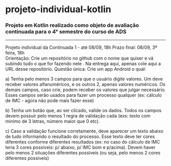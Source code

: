 # projeto-individual-kotlin

### Projeto em Kotlin realizado como objeto de avaliação continuada para  o 4° semestre do curso de ADS 
---
Projeto individual da Continuada 1 - até 08/09, 18h Prazo final: 08/09, 3ª feira, 18h  
Orientação: Crie um repositório no github com o nome que quiser e vá subindo tudo o que for fazendo nele
. Na entrega aqui, apenas cole aqui a URL desse repositório.  Questão única: Crie um app Android o qual: 

a) Tenha pelo menos 3 campos para que o usuário digite valores. Um deve receber valores alfanuméricos, e os outros 2, apenas valores numéricos. Os demais campos, caso crie, podem receber os valores que julgar necessário. Esses campos serão usados para fazer um processo qualquer (ex: cálculo de IMC - agora não pode mais fazer esse)  

b) Tenha um botão que, ao ser clicado, valide os dados. Todos os campos devem possuir pelo menos 1 regra de validação cada (exs: texto com minimo de 3 letras, número maior que 0 etc). 

c) Caso a validação funcione corretamente, deve aparecer um texto abaixo de tudo informando o resultado do processo. Esse texto deve ter cores diferentes conforme diferentes resultados (ex: no caso do cálculo de IMC teria 3 cores possíveis: p/ abaixo, p/ IMC bom e p/acima). Devem haver pelo menos 2 situações diferentes possíveis (ou seja, pelo menos 2 cores diferentes possíveis)
